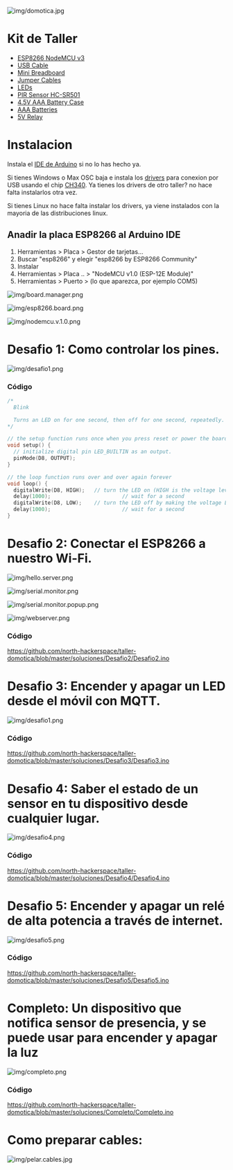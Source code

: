 ![img/domotica.jpg](img/domotica.jpg)

# Kit de Taller

- [ESP8266 NodeMCU v3](https://es.aliexpress.com/item/32965623530.html?spm=a2g0s.9042311.0.0.465063c0ZkESIK)
- [USB Cable](https://es.aliexpress.com/item/33063307001.html?spm=a2g0s.9042311.0.0.274263c06676gq)
- [Mini Breadboard](https://es.aliexpress.com/item/32655910710.html?spm=a2g0o.productlist.0.0.24663c53hgrOIp)
- [Jumper Cables](https://es.aliexpress.com/item/33038355606.html?spm=a2g0s.9042311.0.0.274263c0XEySyf)
- [LEDs](https://es.aliexpress.com/item/32886530132.html?spm=a2g0s.9042311.0.0.274263c0LKVxhL)
- [PIR Sensor HC-SR501](https://es.aliexpress.com/item/32733268757.html?spm=a2g0o.productlist.0.0.3ad361eaJmPVh6)
- [4.5V AAA Battery Case](https://es.aliexpress.com/item/32788925539.html?spm=a2g0o.productlist.0.0.72de6097ZVvz3G)
- [AAA Batteries](https://www.amazon.es/AmazonBasics-Pilas-alcalinas-industrial-unidades/dp/B07MLDJF3B)
- [5V Relay](https://es.aliexpress.com/item/32787576149.html?spm=a2g0o.productlist.0.0.550d43e1WM2Jas)

# Instalacion

Instala el [IDE de Arduino](https://www.arduino.cc/en/main/software) si no lo has hecho ya.

Si tienes Windows o Max OSC baja e instala los [drivers](/drivers) para conexion por USB usando el chip [CH340](https://www.rubinolab.com/clone-arduino-driver-chip-ch340-ch340g-ch341/). Ya tienes los drivers de otro taller? no hace falta instalarlos otra vez.

Si tienes Linux no hace falta instalar los drivers, ya viene instalados con la mayoria de las distribuciones linux.

## Anadir la placa ESP8266 al Arduino IDE

1. Herramientas > Placa > Gestor de tarjetas...
2. Buscar "esp8266" y elegir "esp8266 by ESP8266 Community"
3. Instalar
4. Herramientas > Placa .. > "NodeMCU v1.0 (ESP-12E Module)"
5. Herramientas > Puerto > (lo que aparezca, por ejemplo COM5)

![img/board.manager.png](img/board.manager.png)

![img/esp8266.board.png](img/esp8266.board.png)

![img/nodemcu.v.1.0.png](img/nodemcu.v.1.0.png)

# Desafio 1: Como controlar los pines.

![img/desafio1.png](img/desafio1.png)

### Código 

```cpp
/*
  Blink

  Turns an LED on for one second, then off for one second, repeatedly.
*/

// the setup function runs once when you press reset or power the board
void setup() {
  // initialize digital pin LED_BUILTIN as an output.
  pinMode(D8, OUTPUT);
}

// the loop function runs over and over again forever
void loop() {
  digitalWrite(D8, HIGH);   // turn the LED on (HIGH is the voltage level)
  delay(1000);                       // wait for a second
  digitalWrite(D8, LOW);    // turn the LED off by making the voltage LOW
  delay(1000);                       // wait for a second
}
```

# Desafio 2: Conectar el ESP8266 a nuestro Wi-Fi.

![img/hello.server.png](img/hello.server.png)

![img/serial.monitor.png](img/serial.monitor.png)

![img/serial.monitor.popup.png](img/serial.monitor.popup.png)

![img/webserver.png](img/webserver.png)

### Código 

https://github.com/north-hackerspace/taller-domotica/blob/master/soluciones/Desafio2/Desafio2.ino

# Desafio 3: Encender y apagar un LED desde el móvil con MQTT.

![img/desafio1.png](img/desafio1.png)

### Código 

https://github.com/north-hackerspace/taller-domotica/blob/master/soluciones/Desafio3/Desafio3.ino

# Desafio 4: Saber el estado de un sensor en tu dispositivo desde cualquier lugar.

![img/desafio4.png](img/desafio4.png)

### Código 

https://github.com/north-hackerspace/taller-domotica/blob/master/soluciones/Desafio4/Desafio4.ino

# Desafio 5: Encender y apagar un relé de alta potencia a través de internet.

![img/desafio5.png](img/desafio5.png)

### Código 

https://github.com/north-hackerspace/taller-domotica/blob/master/soluciones/Desafio5/Desafio5.ino

# Completo: Un dispositivo que notifica sensor de presencia, y se puede usar para encender y apagar la luz

![img/completo.png](img/completo.png)

### Código 

https://github.com/north-hackerspace/taller-domotica/blob/master/soluciones/Completo/Completo.ino

# Como preparar cables:

![img/pelar.cables.jpg](img/pelar.cables.jpg)

